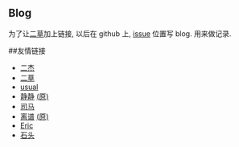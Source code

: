 ## Blog

为了让[二草](http://weibo.com/2609123595/)加上链接, 以后在 github 上, [issue](https://github.com/zhanhongtao/redky-blog/issues) 位置写 blog. 用来做记录.

##友情链接
* [二杰](http://www.iancj.com/)
* [二草](http://www.caoxf.net/)
* [usual](http://meigong.org/)
* [静静](http://jing-ui.com) [(原)](http://blog.sina.com.cn/2010jouick)
* [司马](https://github.com/bravf)
* [离谱](http://jsfiddle.net/user/ganksolo/fiddles/) [(原)](http://www.cnblogs.com/anychem/)
* [Eric](http://www.zuoby.com/)
* [石头](http://jsfiddle.net/user/dashboard/)
